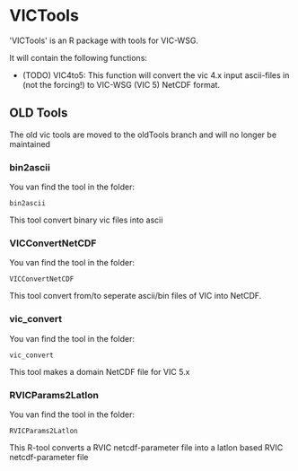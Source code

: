 # VICTools

'VICTools' is an R package with tools for VIC-WSG.

It will contain the following functions:
* (TODO) VIC4to5: This function will convert the vic 4.x input ascii-files in (not the forcing!) to VIC-WSG (VIC 5) NetCDF format.

## OLD Tools

The old vic tools are moved to the oldTools branch and will no longer be maintained

### bin2ascii
You van find the tool in the folder: 

`bin2ascii`

This tool convert binary vic files into ascii

### VICConvertNetCDF
You van find the tool in the folder: 

`VICConvertNetCDF`

This tool convert from/to seperate ascii/bin files of VIC into NetCDF.

### vic_convert
You van find the tool in the folder: 

`vic_convert`

This tool makes a domain NetCDF file for VIC 5.x

### RVICParams2Latlon
You van find the tool in the folder: 

`RVICParams2Latlon`

This R-tool converts a RVIC netcdf-parameter file into a latlon based RVIC netcdf-parameter file